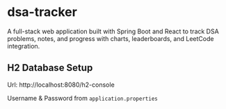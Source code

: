 # dsa-tracker
A full-stack web application built with Spring Boot and React to track DSA problems, notes, and progress with charts, leaderboards, and LeetCode integration.

## H2 Database Setup
Url: http://localhost:8080/h2-console 

Username & Password from `application.properties`